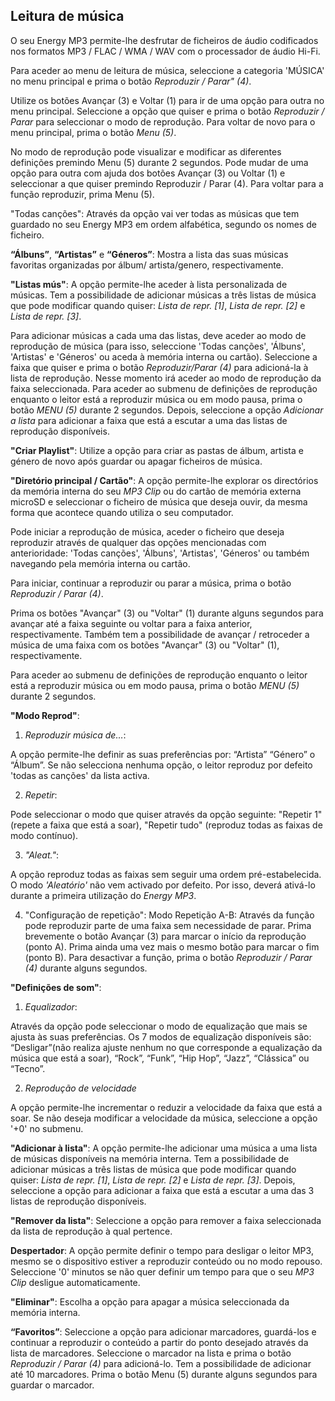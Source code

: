 ## Leitura de música

O seu Energy MP3 permite-lhe desfrutar de ficheiros de áudio codificados nos formatos MP3 / FLAC / WMA / WAV com o processador de áudio Hi-Fi. 

Para aceder ao menu de leitura de música, seleccione a categoria 'MÚSICA' no menu principal e prima o botão *Reproduzir / Parar" (4)*.

Utilize os botões Avançar (3) e Voltar (1) para ir de uma opção para outra no menu principal. Seleccione a opção que quiser e prima o botão *Reproduzir / Parar* para seleccionar o modo de reprodução.
Para voltar de novo para o menu principal, prima o botão *Menu (5)*. 

No modo de reprodução pode visualizar e modificar as diferentes definições premindo Menu (5) durante 2 segundos. Pode mudar de uma opção para outra com ajuda dos botões Avançar (3) ou Voltar (1) e seleccionar a que quiser premindo Reproduzir / Parar (4). Para voltar para a função reproduzir, prima Menu (5).

"Todas canções": 
Através da opção vai ver todas as músicas que tem guardado no seu Energy MP3 em ordem alfabética, segundo os nomes de ficheiro.

**“Álbuns”**, **“Artistas”** e **“Géneros”**: Mostra a lista das suas músicas favoritas organizadas por álbum/ artista/genero, respectivamente.


**"Listas mús"**: A opção permite-lhe aceder à lista personalizada de músicas.  Tem a possibilidade de adicionar músicas a três listas de música que pode modificar quando quiser: *Lista de repr. [1]*, *Lista de repr. [2]* e *Lista de repr. [3]*. 

Para adicionar músicas a cada uma das listas, deve aceder ao modo de reprodução de música (para isso, seleccione 'Todas canções', 'Álbuns', 'Artistas' e 'Géneros' ou aceda à memória interna ou cartão). Seleccione a faixa que quiser e prima o botão *Reproduzir/Parar (4)* para adicioná-la à lista de reprodução. Nesse momento irá aceder ao modo de reprodução da faixa seleccionada. Para aceder ao submenu de definições de reprodução enquanto o leitor está a reproduzir música ou em modo pausa, prima o botão *MENU (5)* durante 2 segundos. Depois, seleccione a opção *Adicionar a lista* para adicionar a faixa que está a escutar a uma das listas de reprodução disponíveis.


**"Criar Playlist"**: Utilize a opção para criar as pastas de álbum, artista e género de novo após guardar ou apagar ficheiros de música.


**"Diretório principal / Cartão"**: 
A opção permite-lhe explorar os directórios da memória interna do seu *MP3 Clip* ou do cartão de memória externa microSD e seleccionar o ficheiro de música que deseja ouvir, da mesma forma que acontece quando utiliza o seu computador.

Pode iniciar a reprodução de música, aceder o ficheiro que deseja reproduzir através de qualquer das opções mencionadas com anterioridade: 'Todas canções', 'Álbuns', 'Artistas', 'Géneros' ou também navegando pela memória interna ou cartão.

Para iniciar, continuar a reproduzir ou parar a música, prima o botão *Reproduzir / Parar (4)*.

Prima os botões "Avançar" (3) ou "Voltar" (1) durante alguns segundos para avançar até a faixa seguinte ou voltar para a faixa anterior, respectivamente. Também tem a possibilidade de avançar / retroceder a música de uma faixa com os botões "Avançar" (3) ou "Voltar" (1), respectivamente.

Para aceder ao submenu de definições de reprodução enquanto o leitor está a reproduzir música ou em modo pausa, prima o botão *MENU (5)* durante 2 segundos.

**"Modo Reprod"**: 

1)	*Reproduzir música de…*:

A opção permite-lhe definir as suas preferências por: “Artista” “Género” o  “Álbum”. Se não selecciona nenhuma opção, o leitor reproduz por defeito 'todas as canções' da lista activa.


2)	*Repetir*:

Pode seleccionar o modo que quiser através da opção seguinte: "Repetir 1" (repete a faixa que está a soar), "Repetir tudo" (reproduz todas as faixas de modo contínuo).

3)	*"Aleat."*: 

A opção reproduz todas as faixas sem seguir uma ordem pré-estabelecida. O modo *'Aleatório'* não vem activado por defeito. Por isso, deverá ativá-lo durante a primeira utilização do *Energy MP3*.

4)	"Configuração de repetição": 
Modo Repetição A-B: Através da função pode reproduzir parte de uma faixa sem necessidade de parar. Prima brevemente o botão Avançar (3) para marcar o início da reprodução (ponto A). Prima ainda uma vez mais o mesmo botão para marcar o fim (ponto B). Para desactivar a função, prima o botão *Reproduzir / Parar (4)* durante alguns segundos.


**"Definições de som"**:

1)	*Equalizador*:

Através da opção pode seleccionar o modo de equalização que mais se ajusta às suas preferências. Os 7 modos de equalização disponíveis são: “Desligar”(não realiza ajuste nenhum no que corresponde a equalização da música que está a soar), “Rock”, “Funk”, “Hip Hop”, “Jazz”, “Clássica” ou “Tecno”. 

2)	*Reprodução de velocidade* 

A opção permite-lhe incrementar o reduzir a velocidade da faixa que está a soar. Se não deseja modificar a velocidade da música, seleccione a opção '+0' no submenu.



**"Adicionar à lista"**: A opção permite-lhe adicionar uma música a uma lista de músicas disponíveis na memória interna. Tem a possibilidade de adicionar músicas a três listas de música que pode modificar quando quiser: *Lista de repr. [1]*, *Lista de repr. [2]* e *Lista de repr. [3]*. Depois, seleccione a opção para adicionar a faixa que está a escutar a uma das 3 listas de reprodução disponíveis.

**"Remover da lista"**: Seleccione a opção para remover a faixa seleccionada da lista de reprodução à qual pertence. 

**Despertador**: A opção permite definir o tempo para desligar o leitor MP3, mesmo se o dispositivo estiver a reproduzir conteúdo ou no modo repouso. Seleccione '0' minutos se não quer definir um tempo para que o seu *MP3 Clip* desligue automaticamente.

**"Eliminar"**: Escolha a opção para apagar a música seleccionada da memória interna.

**“Favoritos”**: Seleccione a opção para adicionar marcadores, guardá-los e continuar a reproduzir o conteúdo a partir do ponto desejado através da lista de marcadores. Seleccione o marcador na lista e prima o botão *Reproduzir / Parar (4)* para adicioná-lo. Tem a possibilidade de adicionar até 10 marcadores. Prima o botão Menu (5) durante alguns segundos para guardar o marcador.
